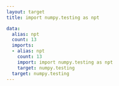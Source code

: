```yaml
---
layout: target
title: import numpy.testing as npt

data:
  alias: npt
  count: 13
  imports:
  - alias: npt
    count: 13
    import: import numpy.testing as npt
    target: numpy.testing
  target: numpy.testing
---
```

